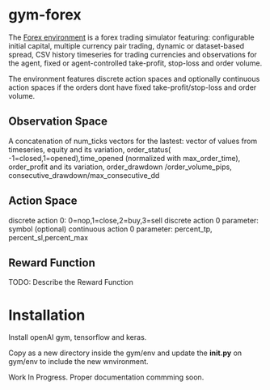 # gym-forex

The [Forex environment](https://github.com/harveybc/gym-forex) is a forex
trading simulator featuring: configurable initial capital, multiple currency pair
trading, dynamic or dataset-based spread, CSV history timeseries for trading
currencies and observations for the agent, fixed or agent-controlled take-profit, stop-loss and order volume.

The environment features discrete action spaces and optionally continuous
action spaces if the orders dont have fixed take-profit/stop-loss and order
volume.

## Observation Space

A concatenation of num_ticks vectors for the lastest: 
vector of values from timeseries, equity and its variation, 
order_status( -1=closed,1=opened),time_opened (normalized with
max_order_time), order_profit and its variation, order_drawdown
/order_volume_pips,  consecutive_drawdown/max_consecutive_dd

## Action Space

discrete action 0: 0=nop,1=close,2=buy,3=sell
discrete action 0 parameter: symbol
(optional) continuous action 0 parameter: percent_tp, percent_sl,percent_max

## Reward Function

TODO: Describe the Reward Function

# Installation
Install openAI gym, tensorflow and keras.

Copy as a new directory inside the gym/env and update the __init.py__ on gym/env to include the new wnvironment.

Work In Progress. Proper documentation commming soon.